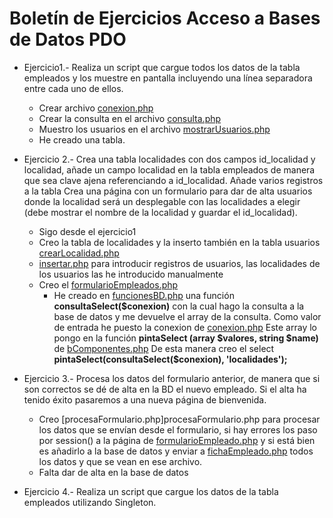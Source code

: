 # Boletín de Ejercicios Acceso a Bases de Datos PDO 

- Ejercicio1.- Realiza un script que cargue todos los datos de la tabla empleados y los muestre en pantalla incluyendo una línea separadora entre cada uno de ellos. 
    - Crear archivo [conexion.php](conexion.php)
    - Crear la consulta en el archivo [consulta.php](consulta.php)
    - Muestro los usuarios en el archivo [mostrarUsuarios.php](mostrarUsuarios.php) 
    - He creado una tabla.


- Ejercicio 2.- Crea una tabla localidades con dos campos id_localidad y localidad, añade un campo localidad en la tabla empleados de manera que sea clave ajena referenciando a id_localidad.  Añade varios registros a la tabla
Crea una página con un formulario para dar de alta usuarios donde la localidad será un desplegable con las localidades a elegir (debe mostrar el nombre de la localidad y guardar el id_localidad).
   - Sigo desde el ejercicio1 
   - Creo la tabla de localidades y la inserto también en la tabla usuarios [crearLocalidad.php](crearLocalidad.php)
   - [insertar.php](insertar.php) para introducir registros de usuarios, las localidades de los usuarios las he introducido manualmente
   - Creo el [formularioEmpleados.php](formularioEmpleado.php)
        - He creado en [funcionesBD.php](funcionesBD.php) una función **consultaSelect(\$conexion)** con la cual hago la consulta a la base de datos y me devuelve el array de la consulta. Como valor de entrada he puesto la conexion de <a href='conexion.php'> conexion.php</a>
        Este array lo pongo en la función **pintaSelect (array \$valores, string \$name)** de [bComponentes.php](libs/bComponentes.php)
        De esta manera creo el select **pintaSelect(consultaSelect($conexion), 'localidades');** 

- Ejercicio 3.- Procesa los datos del formulario anterior, de manera que si son correctos se dé de alta en la BD el nuevo empleado. Si el alta ha tenido éxito pasaremos a una nueva página de bienvenida.
   - Creo [procesaFormulario.php]procesaFormulario.php para procesar los datos que se envían desde el formulario, si hay errores los paso por session() a la página de [formularioEmpleado.php](formularioEmpleado.php) y si está bien es añadirlo a la base de datos y enviar a [fichaEmpleado.php](fichaEmpleado.php)  todos los datos y que se vean en ese archivo.
    - Falta dar de alta en la base de datos

- Ejercicio 4.- Realiza un script que cargue los datos de la tabla empleados utilizando Singleton.

